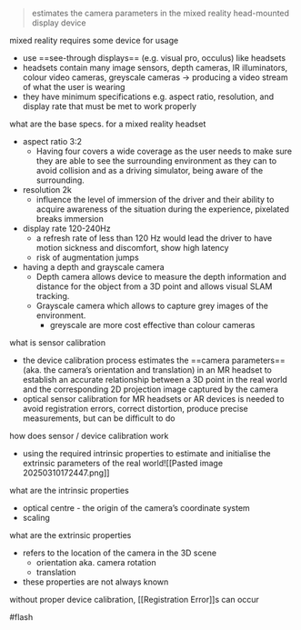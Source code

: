 > estimates the camera parameters in the mixed reality head-mounted display device

mixed reality requires some device for usage 
- use ==see-through displays== (e.g. visual pro, occulus) like headsets
- headsets contain many image sensors, depth cameras, IR illuminators, colour video cameras, greyscale cameras → producing a video stream of what the user is wearing
- they have minimum specifications e.g. aspect ratio, resolution, and display rate that must be met to work properly

what are the base specs. for a mixed reality headset
- aspect ratio 3:2
	- Having four covers a wide coverage as the user needs to make sure they are able to see the surrounding environment as they can to avoid collision and as a driving simulator, being aware of the surrounding.
- resolution 2k
	- influence the level of immersion of the driver and their ability to acquire awareness of the situation during the experience, pixelated breaks immersion
- display rate 120-240Hz
	- a refresh rate of less than 120 Hz would lead the driver to have motion sickness and discomfort, show high latency 
	- risk of augmentation jumps 
- having a depth and grayscale camera 
	- Depth camera allows device to measure the depth information and distance for the object from a 3D point and allows visual SLAM tracking. 
	- Grayscale camera which allows to capture grey images of the environment.
		- greyscale are more cost effective than colour cameras

what is sensor calibration 
- the device calibration process estimates the ==camera parameters== (aka. the camera’s orientation and translation) in an MR headset to establish an accurate relationship between a 3D point in the real world and the corresponding 2D projection image captured by the camera
- optical sensor calibration for MR headsets or AR devices is needed to avoid registration errors, correct distortion, produce precise measurements, but can be difficult to do

how does sensor / device calibration work
- using the required intrinsic properties to estimate and initialise the extrinsic parameters of the real world![[Pasted image 20250310172447.png]]

what are the intrinsic properties
- optical centre - the origin of the camera’s coordinate system
- scaling

what are the extrinsic properties
- refers to the location of the camera in the 3D scene
    - orientation aka. camera rotation
    - translation
- these properties are not always known

without proper device calibration, [[Registration Error]]s can occur 

#flash 